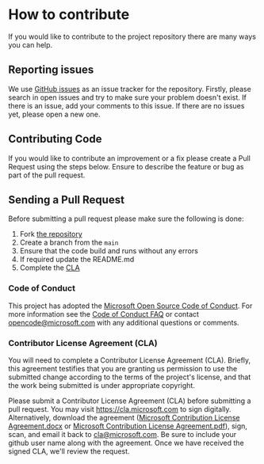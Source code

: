 # How to contribute

If you would like to contribute to the project repository there are many ways you can help.

## Reporting issues

We use [GitHub issues](https://github.com/congiuluc/GitHub-Copilot-Extension-Demo/issues) as an issue tracker for the repository. Firstly, please search in open issues and try to make sure your problem doesn't exist. If there is an issue, add your comments to this issue.
If there are no issues yet, please open a new one.

## Contributing Code

If you would like to contribute an improvement or a fix please create a Pull Request using the steps below. Ensure to describe the feature or bug as part of the pull request.

## Sending a Pull Request

Before submitting a pull request please make sure the following is done:

1. Fork [the repository](https://github.com/congiuluc/GitHub-Copilot-Extension-Demo)
2. Create a branch from the `main`
3. Ensure that the code build and runs without any errors
4. If required update the README.md
5. Complete the [CLA](#contributor-license-agreement-cla)

### Code of Conduct

This project has adopted the [Microsoft Open Source Code of Conduct](https://opensource.microsoft.com/codeofconduct). For more information see the [Code of Conduct FAQ](https://opensource.microsoft.com/codeofconduct/faq/) or contact [opencode@microsoft.com](mailto:opencode@microsoft.com) with any additional questions or comments.

### Contributor License Agreement (CLA)

You will need to complete a Contributor License Agreement (CLA). Briefly, this agreement testifies that you are granting us permission to use the submitted change according to the terms of the project's license, and that the work being submitted is under appropriate copyright.

Please submit a Contributor License Agreement (CLA) before submitting a pull request. You may visit https://cla.microsoft.com to sign digitally. Alternatively, download the agreement ([Microsoft Contribution License Agreement.docx](https://www.codeplex.com/Download?ProjectName=typescript&DownloadId=822190) or [Microsoft Contribution License Agreement.pdf](https://www.codeplex.com/Download?ProjectName=typescript&DownloadId=921298)), sign, scan, and email it back to <cla@microsoft.com>. Be sure to include your github user name along with the agreement. Once we have received the signed CLA, we'll review the request.